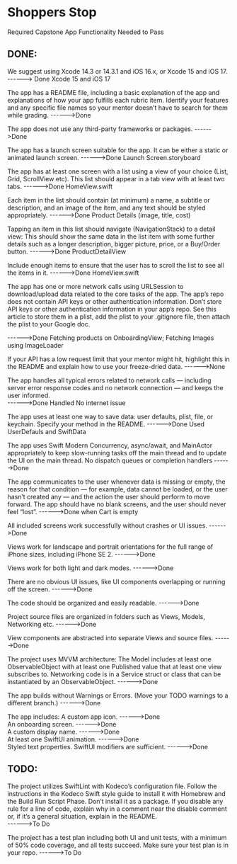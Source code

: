 #  Shoppers Stop



Required Capstone App Functionality Needed to Pass

DONE:
----
We suggest using Xcode 14.3 or 14.3.1 and iOS 16.x, or Xcode 15 and iOS 17.
------> Done Xcode 15 and iOS 17



The app has a README file, including a basic explanation of the app and explanations of how your app fulfills each rubric item. Identify your features and any specific file names so your mentor doesn’t have to search for them while grading.
------>Done


The app does not use any third-party frameworks or packages.
------>Done

The app has a launch screen suitable for the app. 
It can be either a static or animated launch screen.
------>Done     Launch Screen.storyboard



The app has at least one screen with a list using a view of your choice (List, Grid, ScrollView etc). This list should appear in a tab view with at least two tabs.
------>Done     HomeView.swift


Each item in the list should contain (at minimum) a name, a subtitle or description, and an image of the item, and any text should be styled appropriately. 
------>Done     Product Details (image, title, cost)


Tapping an item in this list should navigate (NavigationStack)  to a detail view: This should show the same data in the list item with some further details such as a longer description, bigger picture, price, or a Buy/Order button. 
------>Done     ProductDetailView

Include enough items to ensure that the user has to scroll the list to see all the items in it. 
------>Done     HomeView.swift


The app has one or more network calls using URLSession to download/upload data related to the core tasks of the app. The app’s repo does not contain API keys or other authentication information. Don’t store API keys or other authentication information in your app’s repo. See this article to store them in a plist, add the plist to your .gitignore file, then attach the plist to your Google doc.

------>Done     Fetching products on OnboardingView;  Fetching Images using ImageLoader 

If your API has a low request limit that your mentor might hit, highlight this in the README and explain how to use your freeze-dried data.
------>None   


The app handles all typical errors related to network calls — including server error response codes and no network connection — and keeps the user informed.  
------>Done    Handled No internet issue

The app uses at least one way to save data: user defaults, plist, file, or keychain. Specify your method in the README.
------>Done    Used UserDefauls and SwiftData


The app uses Swift Modern Concurrency, async/await, and MainActor appropriately to keep slow-running tasks off the main thread and to update the UI on the main thread. No dispatch queues or completion handlers
------>Done   


The app communicates to the user whenever data is missing or empty, the reason for that condition — for example, data cannot be loaded, or the user hasn’t created any — and the action the user should perform to move forward. The app should have no blank screens, and the user should never feel “lost”. 
------>Done    when Cart is empty 

All included screens work successfully without crashes or UI issues. 
------>Done  


Views work for landscape and portrait orientations for the full range of iPhone sizes, including iPhone SE 2.
------>Done  


Views work for both light and dark modes.
------>Done

There are no obvious UI issues, like UI components overlapping or running off the screen.
------>Done  

The code should be organized and easily readable.
------>Done  


Project source files are organized in folders such as Views, Models, Networking etc.
------>Done  

View components are abstracted into separate Views and source files.
------>Done  

The project uses MVVM architecture: The Model includes at least one ObservableObject with at least one Published value that at least one view subscribes to. Networking code is in a Service struct or class that can be instantiated by an ObservableObject.
------>Done  


The app builds without Warnings or Errors. (Move your TODO warnings to a different branch.)
------>Done  

The app includes:
A custom app icon.
------>Done  
An onboarding screen.
------>Done  
A custom display name.
------>Done  
At least one SwiftUI animation.
------>Done  
Styled text properties. SwiftUI modifiers are sufficient.
------>Done  





TODO:
-----


The project utilizes SwiftLint with Kodeco’s configuration file. Follow the instructions in the Kodeco Swift style guide to install it with Homebrew and the Build Run Script Phase. Don’t install it as a package. If you disable any rule for a line of code, explain why in a comment near the disable comment or, if it’s a general situation, explain in the README.  
------>To Do  

The project has a test plan including both UI and unit tests, with a minimum of 50% code coverage, and all tests succeed. Make sure your test plan is in your repo.
------>To Do  
